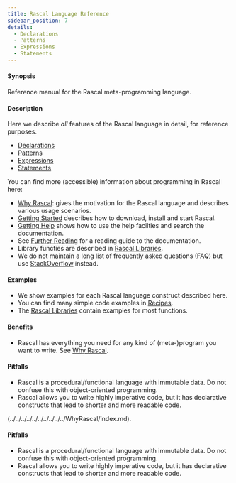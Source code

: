 ```yaml
---
title: Rascal Language Reference
sidebar_position: 7
details:
  - Declarations
  - Patterns
  - Expressions
  - Statements
---
```


#### Synopsis

Reference manual for the Rascal meta-programming language. 

#### Description

Here we describe _all_ features of the Rascal language in detail, for reference purposes.

* [Declarations](../Rascal/Declarations/index.md)
* [Patterns](../Rascal/Patterns/index.md)
* [Expressions](../Rascal/Expressions/index.md)
* [Statements](../Rascal/Statements/index.md)

You can find more (accessible) information about programming in Rascal here:

*  [Why Rascal](../WhyRascal/index.md): gives the motivation for the Rascal language and describes various usage scenarios.
*  [Getting Started](../GettingStarted/index.md) describes how to download, install and start Rascal. 
*  [Getting Help](../GettingHelp/index.md) shows how to use the help facilties and search the documentation. 
*  See [Further Reading](../GettingHelp/FurtherReading/index.md) for a reading guide to the documentation.
*  Library functies are described in [Rascal Libraries](../Library/index.md).
*  We do not maintain a long list of frequently asked questions (FAQ) but 
   use [StackOverflow](http://stackoverflow.com/questions/tagged/rascal) instead.


#### Examples

*  We show examples for each Rascal language construct described here.
*  You can find many simple code examples in [Recipes](../Recipes/index.md). 
*  The [Rascal Libraries](../Library/index.md) contain examples for most functions. 

#### Benefits

*  Rascal has everything you need for any kind of (meta-)program you want to write. See [Why Rascal](../WhyRascal/index.md).

#### Pitfalls

*  Rascal is a procedural/functional language with immutable data. Do not confuse this with object-oriented programming.
*  Rascal allows you to write highly imperative code, but it has declarative constructs that lead to shorter and more readable code.


(../../../../../../../../../../WhyRascal/index.md).

#### Pitfalls

*  Rascal is a procedural/functional language with immutable data. Do not confuse this with object-oriented programming.
*  Rascal allows you to write highly imperative code, but it has declarative constructs that lead to shorter and more readable code.


